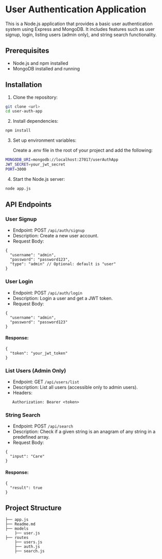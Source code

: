 # User Authentication Application

This is a Node.js application that provides a basic user authentication system using Express and MongoDB. It includes features such as user signup, login, listing users (admin only), and string search functionality.

## Prerequisites

- Node.js and npm installed
- MongoDB installed and running

## Installation

1. Clone the repository:

```bash
git clone <url>
cd user-auth-app

```

2. Install dependencies:

```bash
npm install
```
3. Set up environment variables:
   

    Create a .env file in the root of your project and add the following:

```bash
MONGODB_URI=mongodb://localhost:27017/userAuthApp
JWT_SECRET=your_jwt_secret
PORT=3000
```

4. Start the Node.js server:

```bash
node app.js
```

## API Endpoints

### User Signup

- Endpoint: POST `/api/auth/signup`
- Description: Create a new user account.
- Request Body:
```
{
  "username": "admin",
  "password": "password123",
  "type": "admin" // Optional: default is "user"
}

```

### User Login

- Endpoint: POST `/api/auth/login`
- Description: Login a user and get a JWT token.
- Request Body:
```
{
  "username": "admin",
  "password": "password123"
}
```
#### Response:

```
{
  "token": "your_jwt_token"
}
```

### List Users (Admin Only)

- Endpoint: GET `/api/users/list`
- Description: List all users (accessible only to admin users).
- Headers:
```
   Authorization: Bearer <token>
```

### String Search

- Endpoint: POST `/api/search`
- Description: Check if a given string is an anagram of any string in a predefined array.
- Request Body:
```
{
  "input": "Care"
}

```
#### Response:

```
{
  "result": true
}

```

## Project Structure
 
    ├── app.js                  
    ├── Readme.md                   
    ├── models
        ├── user.js                 
    ├── routes
        ├── users.js
        ├── auth.js
        ├── search.js                 









